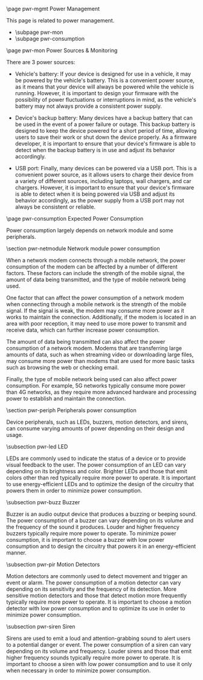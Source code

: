 \page pwr-mgmt Power Management

This page is related to power management.

- \subpage pwr-mon
- \subpage pwr-consumption

\page pwr-mon Power Sources & Monitoring

There are 3 power sources:

- Vehicle's battery: If your device is designed for use in a vehicle, it may be powered by the vehicle's battery. This is a convenient power source, as it means that your device will always be powered while the vehicle is running. However, it is important to design your firmware with the possibility of power fluctuations or interruptions in mind, as the vehicle's battery may not always provide a consistent power supply.

- Device's backup battery: Many devices have a backup battery that can be used in the event of a power failure or outage. This backup battery is designed to keep the device powered for a short period of time, allowing users to save their work or shut down the device properly. As a firmware developer, it is important to ensure that your device's firmware is able to detect when the backup battery is in use and adjust its behavior accordingly.

- USB port: Finally, many devices can be powered via a USB port. This is a convenient power source, as it allows users to charge their device from a variety of different sources, including laptops, wall chargers, and car chargers. However, it is important to ensure that your device's firmware is able to detect when it is being powered via USB and adjust its behavior accordingly, as the power supply from a USB port may not always be consistent or reliable.

\page pwr-consumption Expected Power Consumption

Power consumption largely depends on network module and some peripherals.

\section pwr-netmodule Network module power consumption

When a network modem connects through a mobile network, the power consumption of the modem can be affected by a number of different factors. These factors can include the strength of the mobile signal, the amount of data being transmitted, and the type of mobile network being used.

One factor that can affect the power consumption of a network modem when connecting through a mobile network is the strength of the mobile signal. If the signal is weak, the modem may consume more power as it works to maintain the connection. Additionally, if the modem is located in an area with poor reception, it may need to use more power to transmit and receive data, which can further increase power consumption.

The amount of data being transmitted can also affect the power consumption of a network modem. Modems that are transferring large amounts of data, such as when streaming video or downloading large files, may consume more power than modems that are used for more basic tasks such as browsing the web or checking email.

Finally, the type of mobile network being used can also affect power consumption. For example, 5G networks typically consume more power than 4G networks, as they require more advanced hardware and processing power to establish and maintain the connection.

\section pwr-periph Peripherals power consumption

Device peripherals, such as LEDs, buzzers, motion detectors, and sirens, can consume varying amounts of power depending on their design and usage.

\subsection pwr-led LED

LEDs are commonly used to indicate the status of a device or to provide visual feedback to the user. The power consumption of an LED can vary depending on its brightness and color. Brighter LEDs and those that emit colors other than red typically require more power to operate. It is important to use energy-efficient LEDs and to optimize the design of the circuitry that powers them in order to minimize power consumption.

\subsection pwr-buzz Buzzer

Buzzer is an audio output device that produces a buzzing or beeping sound. The power consumption of a buzzer can vary depending on its volume and the frequency of the sound it produces. Louder and higher frequency buzzers typically require more power to operate. To minimize power consumption, it is important to choose a buzzer with low power consumption and to design the circuitry that powers it in an energy-efficient manner.

\subsection pwr-pir Motion Detectors

Motion detectors are commonly used to detect movement and trigger an event or alarm. The power consumption of a motion detector can vary depending on its sensitivity and the frequency of its detection. More sensitive motion detectors and those that detect motion more frequently typically require more power to operate. It is important to choose a motion detector with low power consumption and to optimize its use in order to minimize power consumption.

\subsection pwr-siren Siren

Sirens are used to emit a loud and attention-grabbing sound to alert users to a potential danger or event. The power consumption of a siren can vary depending on its volume and frequency. Louder sirens and those that emit higher frequency sounds typically require more power to operate. It is important to choose a siren with low power consumption and to use it only when necessary in order to minimize power consumption.